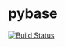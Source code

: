 # pybase
[![Build Status](https://travis-ci.org/tkamppi/pybase.svg?branch=master)](https://travis-ci.org/tkamppi/pybase)
